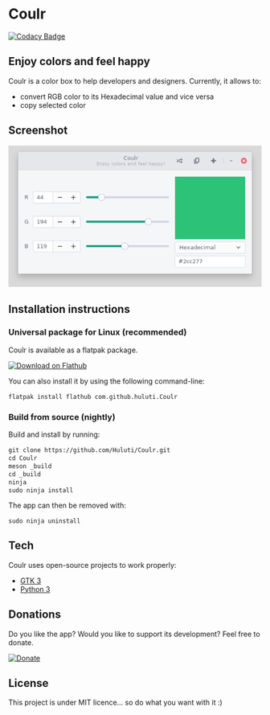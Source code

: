 # Coulr

[![Codacy Badge](https://api.codacy.com/project/badge/Grade/4c173929259648e19e883f465fb6c64b)](https://www.codacy.com/app/hugo-posnic/Coulr?utm_source=github.com&amp;utm_medium=referral&amp;utm_content=Huluti/Coulr&amp;utm_campaign=Badge_Grade)

## Enjoy colors and feel happy

Coulr is a color box to help developers and designers. Currently, it allows to:
  - convert RGB color to its Hexadecimal value and vice versa
  - copy selected color

## Screenshot

![alt tag](data/screenshots/screen1.png)

## Installation instructions

### Universal package for Linux (recommended)

Coulr is available as a flatpak package.

<a href='https://flathub.org/apps/details/com.github.huluti.Coulr'><img width='240' alt='Download on Flathub' src='https://flathub.org/assets/badges/flathub-badge-en.png'/></a>

You can also install it by using the following command-line:

    flatpak install flathub com.github.huluti.Coulr

### Build from source (nightly)

Build and install by running:

    git clone https://github.com/Huluti/Coulr.git
    cd Coulr
    meson _build
    cd _build
    ninja
    sudo ninja install

The app can then be removed with:

    sudo ninja uninstall

## Tech

Coulr uses open-source projects to work properly:

- [GTK 3](https://www.gtk.org)
- [Python 3](https://www.python.org)

## Donations

Do you like the app? Would you like to support its development? Feel free to donate.

[![Donate](https://img.shields.io/badge/Donate-PayPal-green.svg)](https://paypal.me/hposnic)

## License

This project is under MIT licence... so do what you want with it :)
